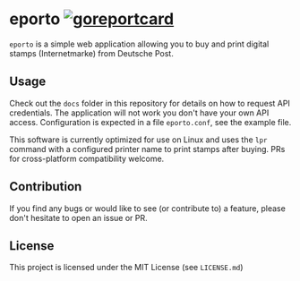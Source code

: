 # eporto [![goreportcard](https://goreportcard.com/badge/github.com/fabian-z/eporto)](https://goreportcard.com/report/github.com/fabian-z/eporto)

`eporto` is a simple web application allowing you to buy and print digital stamps (Internetmarke) from Deutsche Post.

## Usage

Check out the `docs` folder in this repository for details on how to request API credentials. The application will not work you don't have your own API access.
Configuration is expected in a file `eporto.conf`, see the example file.

This software is currently optimized for use on Linux and uses the `lpr` command with a configured printer name to print stamps after buying.
PRs for cross-platform compatibility welcome.

## Contribution

If you find any bugs or would like to see (or contribute to) a feature, please don't hesitate to open an issue or PR.

## License

This project is licensed under the MIT License (see `LICENSE.md`)
